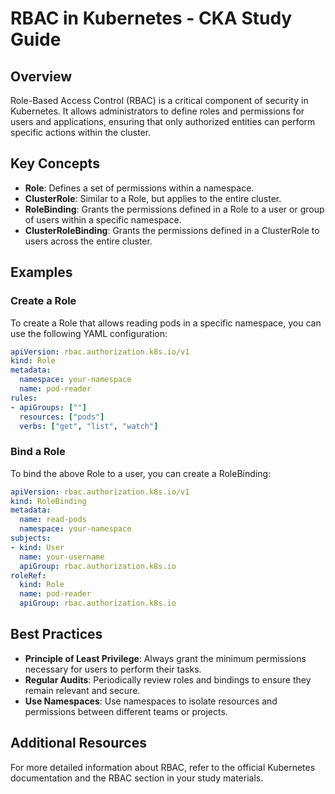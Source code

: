 # RBAC in Kubernetes - CKA Study Guide

## Overview
Role-Based Access Control (RBAC) is a critical component of security in Kubernetes. It allows administrators to define roles and permissions for users and applications, ensuring that only authorized entities can perform specific actions within the cluster.

## Key Concepts
- **Role**: Defines a set of permissions within a namespace.
- **ClusterRole**: Similar to a Role, but applies to the entire cluster.
- **RoleBinding**: Grants the permissions defined in a Role to a user or group of users within a specific namespace.
- **ClusterRoleBinding**: Grants the permissions defined in a ClusterRole to users across the entire cluster.

## Examples
### Create a Role
To create a Role that allows reading pods in a specific namespace, you can use the following YAML configuration:

```yaml
apiVersion: rbac.authorization.k8s.io/v1
kind: Role
metadata:
  namespace: your-namespace
  name: pod-reader
rules:
- apiGroups: [""]
  resources: ["pods"]
  verbs: ["get", "list", "watch"]
```

### Bind a Role
To bind the above Role to a user, you can create a RoleBinding:

```yaml
apiVersion: rbac.authorization.k8s.io/v1
kind: RoleBinding
metadata:
  name: read-pods
  namespace: your-namespace
subjects:
- kind: User
  name: your-username
  apiGroup: rbac.authorization.k8s.io
roleRef:
  kind: Role
  name: pod-reader
  apiGroup: rbac.authorization.k8s.io
```

## Best Practices
- **Principle of Least Privilege**: Always grant the minimum permissions necessary for users to perform their tasks.
- **Regular Audits**: Periodically review roles and bindings to ensure they remain relevant and secure.
- **Use Namespaces**: Use namespaces to isolate resources and permissions between different teams or projects.

## Additional Resources
For more detailed information about RBAC, refer to the official Kubernetes documentation and the RBAC section in your study materials.